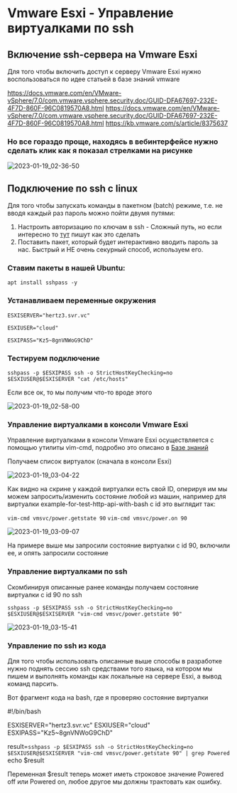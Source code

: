 # Vmware Esxi - Управление виртуалками по ssh

## Включение ssh-сервера на Vmware Esxi

Для того чтобы включить доступ к серверу Vmware Esxi нужно воспользоваться по идее статьей в базе знаний vmware 

https://docs.vmware.com/en/VMware-vSphere/7.0/com.vmware.vsphere.security.doc/GUID-DFA67697-232E-4F7D-860F-96C0819570A8.html
https://docs.vmware.com/en/VMware-vSphere/7.0/com.vmware.vsphere.security.doc/GUID-DFA67697-232E-4F7D-860F-96C0819570A8.html
https://kb.vmware.com/s/article/8375637

### Но все гораздо проще, находясь в вебинтерфейсе нужно сделать клик как я показал стрелками на рисунке

![2023-01-19_02-36-50](https://user-images.githubusercontent.com/121182772/213319053-4644fc62-8caf-4a21-9a1e-e0f3a8f6781a.png)


## Подключение по ssh c linux

Для того чтобы запускать команды в пакетном (batch) режиме, т.е. не вводя каждый раз пароль можно пойти двумя путями:

1. Настроить авторизацию по ключам в ssh - Сложный путь, но если интересно то [тут](https://docs.vmware.com/en/VMware-vSphere/7.0/com.vmware.vsphere.security.doc/GUID-D262F36C-1EE4-45BF-BF7E-9A52BAA54D27.html#GUID-D262F36C-1EE4-45BF-BF7E-9A52BAA54D27) пишут как это сделать
2. Поставить пакет, который будет интерактивно вводить пароль за нас. Быстрый и НЕ очень секурный способ, используем его.

### Ставим пакеты в нашей Ubuntu:

`apt install sshpass -y`

### Устанавливаем переменные окружения

`ESXISERVER="hertz3.svr.vc"`

`ESXIUSER="cloud"`

`ESXIPASS="Kz5~8gnVNWoG9ChD"`

### Тестируем подключение

`sshpass -p $ESXIPASS ssh -o StrictHostKeyChecking=no $ESXIUSER@$ESXISERVER "cat /etc/hosts"`

Если все ок, то мы получим что-то вроде этого

![2023-01-19_02-58-00](https://user-images.githubusercontent.com/121182772/213323693-e19ec0c0-793b-43c8-87cf-f62b5a130e49.png)

### Управление виртуалками в консоли Vmware Esxi

Управление виртуалками в консоли Vmware Esxi осуществляется с помощью утилиты vim-cmd, подробно это описано в [Базе знаний](https://kb.vmware.com/s/article/1004340)

Получаем список виртуалок (сначала в консоли Esxi)


![2023-01-19_03-04-22](https://user-images.githubusercontent.com/121182772/213324652-a7e09a7b-9159-4232-b81f-ce2ffa0b4d8c.png)

Как видно на скрине у каждой виртуалки есть свой ID, оперируя им мы можем запросить/изменить состояние любой из машин, например для виртуалки example-for-test-http-api-with-bash с id это выглядит так:

`vim-cmd vmsvc/power.getstate 90`
`vim-cmd vmsvc/power.on 90`


![2023-01-19_03-09-07](https://user-images.githubusercontent.com/121182772/213325125-6ee61d49-0c41-47e4-a339-267252a4d61e.png)

На примере выше мы запросили состояние виртуалки с id 90, включили ее, и опять запросили состояние

### Управление виртуалками по ssh

Скомбинируя описанные ранее команды получаем состояние виртуалки с id 90 по ssh

`sshpass -p $ESXIPASS ssh -o StrictHostKeyChecking=no $ESXIUSER@$ESXISERVER "vim-cmd vmsvc/power.getstate 90"`

![2023-01-19_03-15-41](https://user-images.githubusercontent.com/121182772/213325817-09e37f19-a4a6-4cc0-874d-7218d74465af.png)


### Управление по ssh из кода

Для того чтобы использовать описанные выше способы в разработке нужно поднять сессию ssh средствами того языка, на котором мы пишем и выполнять команды как локальные на сервере Esxi, а вывод команд парсить. 

Вот фрагмент кода на bash, где я проверяю состояние виртуалки

#!/bin/bash

ESXISERVER="hertz3.svr.vc"
ESXIUSER="cloud"
ESXIPASS="Kz5~8gnVNWoG9ChD"

result=`sshpass -p $ESXIPASS ssh -o StrictHostKeyChecking=no $ESXIUSER@$ESXISERVER "vim-cmd vmsvc/power.getstate 90" | grep Powered`
echo $result

Переменная $result теперь может иметь строковое значение Powered off или Powered on, любое другое мы должны трактовать как ошибку. 


